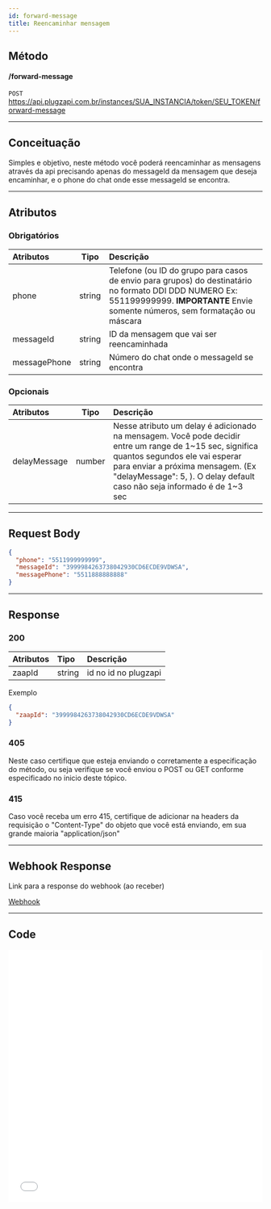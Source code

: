 ```yaml
---
id: forward-message
title: Reencaminhar mensagem
---
```


## Método

#### /forward-message


`POST` https://api.plugzapi.com.br/instances/SUA_INSTANCIA/token/SEU_TOKEN/forward-message

---

## Conceituação

Simples e objetivo, neste método você poderá reencaminhar as mensagens através da api precisando apenas do messageId da mensagem que deseja encaminhar, e o phone do chat onde esse messageId se encontra.


---

## Atributos

### Obrigatórios

| Atributos | Tipo | Descrição |
| :-- | :-: | :-- |
| phone | string | Telefone (ou ID do grupo para casos de envio para grupos) do destinatário no formato DDI DDD NUMERO Ex: 551199999999. **IMPORTANTE** Envie somente números, sem formatação ou máscara |
| messageId | string | ID da mensagem que vai ser reencaminhada |
| messagePhone | string | Número do chat onde o messageId se encontra |

### Opcionais

| Atributos | Tipo | Descrição |
| :-- | :-: | :-- |
| delayMessage | number | Nesse atributo um delay é adicionado na mensagem. Você pode decidir entre um range de 1~15 sec, significa quantos segundos ele vai esperar para enviar a próxima mensagem. (Ex "delayMessage": 5, ). O delay default caso não seja informado é de 1~3 sec |

---

## Request Body

```json
{
  "phone": "5511999999999",
  "messageId": "3999984263738042930CD6ECDE9VDWSA",
  "messagePhone": "5511888888888"
}
```

---

## Response

### 200

| Atributos | Tipo   | Descrição      |
| :-------- | :----- | :------------- |
| zaapId    | string | id no id no plugzapi |

Exemplo

```json
{
  "zaapId": "3999984263738042930CD6ECDE9VDWSA"
}
```

### 405

Neste caso certifique que esteja enviando o corretamente a especificação do método, ou seja verifique se você enviou o POST ou GET conforme especificado no inicio deste tópico.

### 415

Caso você receba um erro 415, certifique de adicionar na headers da requisição o "Content-Type" do objeto que você está enviando, em sua grande maioria "application/json"

---

## Webhook Response

Link para a response do webhook (ao receber)

[Webhook](../webhooks/on-message-received#exemplo-de-retorno-de-texto)

---

## Code

<iframe src="//api.apiembed.com/?source=https://raw.githubusercontent.com/Plug-Zapi/plug-zapi-docs/master/json-examples/forward-message.json&targets=all" frameborder="0" scrolling="no" width="100%" height="500px" seamless></iframe>
